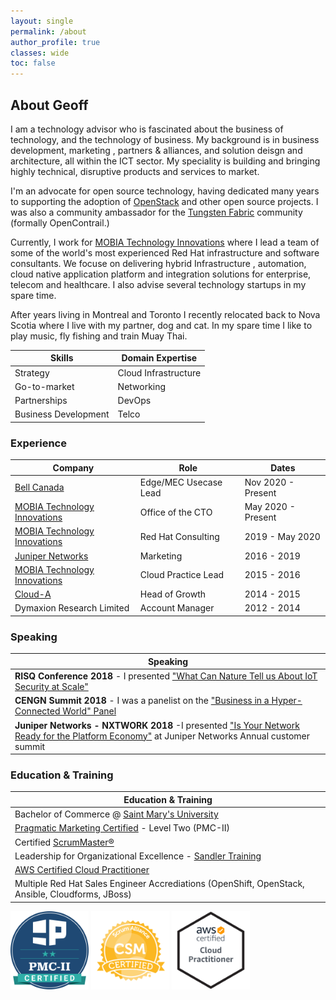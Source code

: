 ```yaml
---
layout: single
permalink: /about
author_profile: true
classes: wide
toc: false
---
```

## About Geoff

 I am a technology advisor who is fascinated about the business of
technology, and the technology of business. My background is in business development, marketing
, partners & alliances, and solution deisgn and architecture, all within the ICT sector. My speciality is building and bringing highly technical, disruptive products and services to market.

I'm an advocate for open source technology, having dedicated many years to
supporting the adoption of [OpenStack](https://www.openstack.org/) and other
open source projects. I was also a community ambassador for
the [Tungsten Fabric](https://tungsten.io/) community (formally OpenContrail.)

Currently, I work for [MOBIA Technology Innovations](https://www.mobia.io) where I lead a team of some of the world's most experienced Red Hat infrastructure and software consultants. We focuse on delivering hybrid Infrastructure , automation, cloud native application platform and integration solutions for enterprise, telecom and healthcare. I also advise several technology startups in my spare time.

After years living in Montreal and Toronto I recently relocated back to Nova Scotia where I live with my partner, dog and cat. In my spare time I like to play music, fly fishing and train Muay Thai.

| Skills                | Domain Expertise            |
|-----------------------|-----------------------------|
| Strategy              | Cloud Infrastructure        |
| Go-to-market          | Networking                  |
| Partnerships          | DevOps                      |
| Business Development  | Telco         |

### Experience

| Company                      	| Role                	| Dates          	|
|------------------------------	|---------------------	|----------------	|
| [Bell Canada](https://www.bell.ca)             	| Edge/MEC Usecase Lead           	| Nov 2020 - Present 	|
| [MOBIA Technology Innovations](https://www.mobia.io)             	| Office of the CTO           	| May 2020 - Present 	|
| [MOBIA Technology Innovations](https://www.mobia.io)             	| Red Hat Consulting           	| 2019 - May 2020 	|
| [Juniper Networks](https://www.juniper.net/us/en/)             	| Marketing           	| 2016 - 2019 	|   
| [MOBIA Technology Innovations](https://mobia.io/) 	| Cloud Practice Lead 	| 2015 - 2016    	|   
| [Cloud-A](https://www.clouda.ca)                      	| Head of Growth      	| 2014 - 2015    	|
| Dymaxion Research Limited     | Account Manager      	| 2012 - 2014    	|

### Speaking

| Speaking                                                                                                                                                                                                                        |
|---------------------------------------------------------------------------------------------------------------------------------------------------------------------------------------------------------------------------------|
| **RISQ Conference 2018** - I presented ["What Can Nature Tell us About IoT Security at Scale"](https://geoffsullivan.net/networking/iot/security/RISQ/)                                                                         |
| **CENGN Summit 2018** - I was a panelist on the ["Business in a Hyper-Connected World" Panel](https://geoffsullivan.net/networking/telecommunications/business/CENGN-Summit/)                                                   |
| **Juniper Networks - NXTWORK 2018** -I presented ["Is Your Network Ready for the Platform Economy"](https://geoffsullivan.net/cloud/digital%20transformation/business/NXTWORK-2018/) at Juniper Networks Annual customer summit |

### Education & Training

| Education & Training                                                                          |
|-----------------------------------------------------------------------------------------------|
| Bachelor of Commerce @ [Saint Mary's University](https://smu.ca/academics/sobey/welcome.html) |
| [Pragmatic Marketing Certified](https://www.pragmaticmarketing.com/) - Level Two (PMC-II)     |
| Certified [ScrumMaster®](https://www.scrumalliance.org/)                                      |
| Leadership for Organizational Excellence - [Sandler Training](https://www.sandler.com/programs/leadership-for-organizational-excellence/)|
| [AWS Certified Cloud Practitioner](https://aws.amazon.com/certification/certified-cloud-practitioner/)                                                                  |
| Multiple Red Hat Sales Engineer Accrediations (OpenShift, OpenStack, Ansible, Cloudforms, JBoss)   |

<p float="left">
  <img src="/assets/images/pmc2.png" width="125" />
  <img src="/assets/images/scrummaster.png" width="125" /> 
  <img src="/assets/images/AWS-CloudPractitioner-2020.png" width="125" />
</p>


